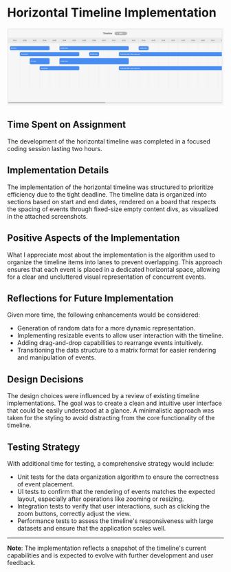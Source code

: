 # Horizontal Timeline Implementation

![App Demo](public/img.png)


## Time Spent on Assignment

The development of the horizontal timeline was completed in a focused coding session lasting two hours.

## Implementation Details

The implementation of the horizontal timeline was structured to prioritize efficiency due to the tight deadline. The timeline data is organized into sections based on start and end dates, rendered on a board that respects the spacing of events through fixed-size empty content divs, as visualized in the attached screenshots.

## Positive Aspects of the Implementation

What I appreciate most about the implementation is the algorithm used to organize the timeline items into lanes to prevent overlapping. This approach ensures that each event is placed in a dedicated horizontal space, allowing for a clear and uncluttered visual representation of concurrent events.

## Reflections for Future Implementation

Given more time, the following enhancements would be considered:

- Generation of random data for a more dynamic representation.
- Implementing resizable events to allow user interaction with the timeline.
- Adding drag-and-drop capabilities to rearrange events intuitively.
- Transitioning the data structure to a matrix format for easier rendering and manipulation of events.

## Design Decisions

The design choices were influenced by a review of existing timeline implementations. The goal was to create a clean and intuitive user interface that could be easily understood at a glance. A minimalistic approach was taken for the styling to avoid distracting from the core functionality of the timeline.

## Testing Strategy

With additional time for testing, a comprehensive strategy would include:

- Unit tests for the data organization algorithm to ensure the correctness of event placement.
- UI tests to confirm that the rendering of events matches the expected layout, especially after operations like zooming or resizing.
- Integration tests to verify that user interactions, such as clicking the zoom buttons, correctly adjust the view.
- Performance tests to assess the timeline's responsiveness with large datasets and ensure that the application scales well.

---

**Note**: The implementation reflects a snapshot of the timeline's current capabilities and is expected to evolve with further development and user feedback.
